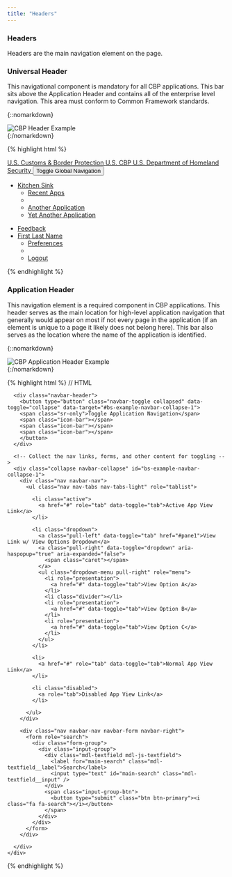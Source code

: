 ```yaml
---
title: "Headers"
---
```



<div class="pl-pattern">
<h3>Headers</h3>

Headers are the main navigation element on the page.
</div>

<div class="pl-pattern">

### Universal Header

This navigational component is mandatory for all CBP applications. This bar sits above the Application Header and contains all of the enterprise level navigation. This area must conform to Common Framework standards.

{::nomarkdown}
<div class="pl-preview">
    <img  src="../../generated/images/cbp-header.png" alt="CBP Header Example">
</div>
{:/nomarkdown}

{% highlight html %}
<div role="navigation" class="cbp-header">
<div class="container-fluid">
  <div class="navbar-header">
    <a class="navbar-brand" href="../">
      <span class="visible-md visible-lg"><span class="cbp-brand">U.S. Customs &amp; Border Protection</span></span>
      <span class="visible-xs visible-sm"><span class="cbp-brand">U.S. CBP</span></span>
      <span class="visible-md visible-lg"><span class="dhs-brand">U.S. Department of Homeland Security</span></span>
    </a>
    <button data-target="#navbar-user-info" data-toggle="collapse" type="button" class="navbar-toggle">
    <span class="sr-only">Toggle Global Navigation</span>
    </button>
  </div>
  <div id="navbar-user-info" class="navbar-collapse collapse">
    <ul class="nav navbar-nav navbar-left">
      <li class="dropdown">
        <a class="dropdown-toggle" data-toggle="dropdown" role="button" href="#">
          Kitchen Sink <span class="caret"></span> <!-- Your application name goes here!!!-->
        </a>
        <ul class="dropdown-menu" role="menu">
          <li><a href="#">Recent Apps</a></li>
          <li class="divider"></li>
          <li><a href="#">Another Application</a></li>
          <li><a href="#">Yet Another Application</a></li>
        </ul>
      </li>
    </ul>
    <ul class="nav navbar-nav navbar-right">
      <li>
        <a href="#">
          <span class="fa fa-comment"></span>
          <span class="hidden-sm">Feedback</span>
        </a>
      </li>
      <li data-toggle="hover" class="dropdown">
        <a href="#" data-toggle="dropdown" class="dropdown-toggle">
          <span class="fa fa-user"></span>
          <span class="hidden-sm" title="FIRST.LAST@CBP.DHS.GOV">First Last Name</span>
          <span class="caret"></span>
        </a>
        <ul rel="right-menu-links" role="menu" class="dropdown-menu">
          <li>
            <a title="Preferences" href="#">Preferences</a>
          </li>
          <li class="divider"></li>
          <li>
            <a title="Logout" href="#">Logout</a>
          </li>
        </ul>
      </li>
    </ul>
  </div>
</div>
</div>

{% endhighlight %}
</div>

<div class="pl-pattern">

### Application Header

This navigation element is a required component in CBP applications. This header serves as the main location for high-level application navigation that generally would appear on most if not every page in the application (if an element is unique to a page it likely does not belong here). This bar also serves as the location where the name of the application is identified. 

{::nomarkdown}
<div class="pl-preview">
    <img  src="../../generated/images/cbp-application-header.png" alt="CBP Application Header Example">
</div>
{:/nomarkdown}

{% highlight html %}
// HTML
  <div role="navigation" class="app-header">
    <div class="container-fluid">

      <div class="navbar-header">
        <button type="button" class="navbar-toggle collapsed" data-toggle="collapse" data-target="#bs-example-navbar-collapse-1">
        <span class="sr-only">Toggle Application Navigation</span>
        <span class="icon-bar"></span>
        <span class="icon-bar"></span>
        <span class="icon-bar"></span>
        </button>
      </div>

      <!-- Collect the nav links, forms, and other content for toggling -->
      <div class="collapse navbar-collapse" id="bs-example-navbar-collapse-1">
        <div class="nav navbar-nav">
          <ul class="nav nav-tabs nav-tabs-light" role="tablist">

            <li class="active">
              <a href="#" role="tab" data-toggle="tab">Active App View Link</a>
            </li>

            <li class="dropdown">
              <a class="pull-left" data-toggle="tab" href="#pane1">View Link w/ View Options Dropdown</a>
              <a class="pull-right" data-toggle="dropdown" aria-haspopup="true" aria-expanded="false">
                <span class="caret"></span>
              </a>
              <ul class="dropdown-menu pull-right" role="menu">
                <li role="presentation">
                  <a href="#" data-toggle="tab">View Option A</a>
                </li>
                <li class="divider"></li>
                <li role="presentation">
                  <a href="#" data-toggle="tab">View Option B</a>
                </li>
                <li role="presentation">
                  <a href="#" data-toggle="tab">View Option C</a>
                </li>
              </ul>
            </li>

            <li>
              <a href="#" role="tab" data-toggle="tab">Normal App View Link</a>
            </li>

            <li class="disabled">
              <a role="tab">Disabled App View Link</a>
            </li>

          </ul>
        </div>

        <div class="nav navbar-nav navbar-form navbar-right">
          <form role="search">
            <div class="form-group">
              <div class="input-group">
                <div class="mdl-textfield mdl-js-textfield">
                  <label for="main-search" class="mdl-textfield__label">Search</label>
                  <input type="text" id="main-search" class="mdl-textfield__input" />
                </div>
                <span class="input-group-btn">
                  <button type="submit" class="btn btn-primary"><i class="fa fa-search"></i></button>
                </span>
              </div>
            </div>
          </form>
        </div>

      </div>
    </div>
  </div>
{% endhighlight %}
</div>
